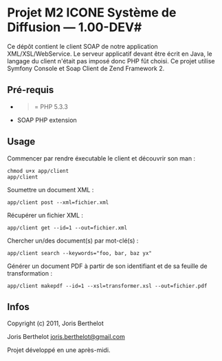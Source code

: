 # Projet M2 ICONE Système de Diffusion — 1.00-DEV#

Ce dépôt contient le client SOAP de notre application XML/XSL/WebService. Le serveur applicatif devant être écrit en Java,
le langage du client n'était pas imposé donc PHP fût choisi.
Ce projet utilise Symfony Console et Soap Client de Zend Framework 2.

## Pré-requis ##

 * >= PHP 5.3.3
 * SOAP PHP extension

## Usage ##

Commencer par rendre éxecutable le client et découvrir son man :
    
    chmod u+x app/client
    app/client

Soumettre un document XML :

    app/client post --xml=fichier.xml

Récupérer un fichier XML :

    app/client get --id=1 --out=fichier.xml

Chercher un/des document(s) par mot-clé(s) :

    app/client search --keywords="foo, bar, baz yx"

Générer un document PDF à partir de son identifiant et de sa feuille de transformation :

    app/client makepdf --id=1 --xsl=transformer.xsl --out=fichier.pdf

## Infos ##
Copyright (c) 2011, Joris Berthelot

Joris Berthelot <joris.berthelot@gmail.com>

Projet développé en une après-midi.